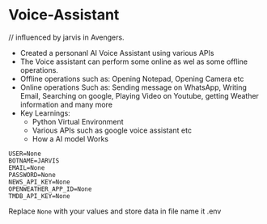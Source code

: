 # Voice-Assistant
  // influenced by jarvis in Avengers.

* Created a personanl AI Voice Assistant using various APIs 
* The Voice assistant can perform some online as wel as some offline operations.
* Offline operations such as: Opening Notepad, Opening Camera etc
* Online operations Such as: Sending message on WhatsApp, Writing Email, Searching on google, Playing Video on Youtube, getting Weather information and many more
* Key Learnings: 
  * Python Virtual Environment
  * Various APIs such as google voice assistant etc
  * How a AI model Works


```
USER=None
BOTNAME=JARVIS
EMAIL=None
PASSWORD=None
NEWS_API_KEY=None
OPENWEATHER_APP_ID=None
TMDB_API_KEY=None
```

Replace `None` with your values and store data in file name it .env
